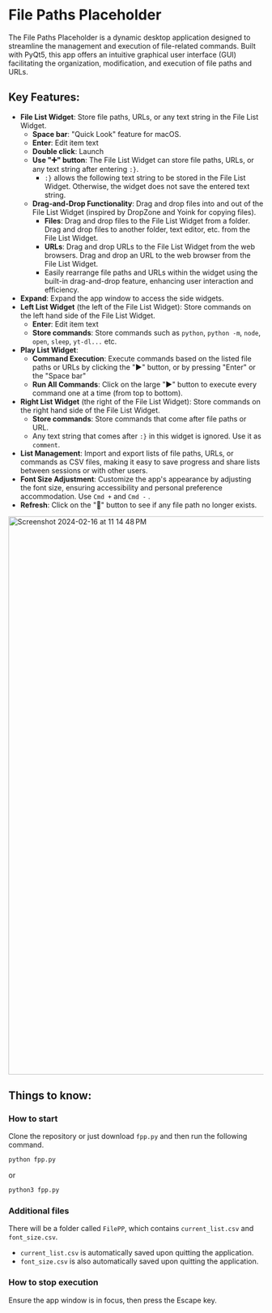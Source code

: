 # File Paths Placeholder
The File Paths Placeholder is a dynamic desktop application designed to streamline the management and execution of file-related commands. Built with PyQt5, this app offers an intuitive graphical user interface (GUI) facilitating the organization, modification, and execution of file paths and URLs.

## Key Features:
- **File List Widget**: Store file paths, URLs, or any text string in the File List Widget.
	- **Space bar**: "Quick Look" feature for macOS.
	- **Enter**: Edit item text
	- **Double click**: Launch
	- **Use "➕" button**: The File List Widget can store file paths, URLs, or any text string after entering `:}`.
		- `:}` allows the following text string to be stored in the File List Widget. Otherwise, the widget does not save the entered text string.
	- **Drag-and-Drop Functionality**: Drag and drop files into and out of the File List Widget (inspired by DropZone and Yoink for copying files).
		- **Files**: Drag and drop files to the File List Widget from a folder. Drag and drop files to another folder, text editor, etc. from the File List Widget.
		- **URLs**: Drag and drop URLs to the File List Widget from the web browsers. Drag and drop an URL to the web browser from the File List Widget.
		- Easily rearrange file paths and URLs within the widget using the built-in drag-and-drop feature, enhancing user interaction and efficiency.
- **Expand**: Expand the app window to access the side widgets.
- **Left List Widget** (the left of the File List Widget): Store commands on the left hand side of the File List Widget.
	- **Enter**: Edit item text
	- **Store commands**: Store commands such as `python`, `python -m`, `node`, `open`, `sleep`, `yt-dl...` etc.
- **Play List Widget**:
	- **Command Execution**: Execute commands based on the listed file paths or URLs by clicking the "▶" button, or by pressing "Enter" or the "Space bar"
	- **Run All Commands**: Click on the large "▶" button to execute every command one at a time (from top to bottom).
- **Right List Widget** (the right of the File List Widget): Store commands on the right hand side of the File List Widget.
	- **Store commands**: Store commands that come after file paths or URL.
	- Any text string that comes after `:}` in this widget is ignored. Use it as `comment`.
- **List Management**: Import and export lists of file paths, URLs, or commands as CSV files, making it easy to save progress and share lists between sessions or with other users.
- **Font Size Adjustment**: Customize the app's appearance by adjusting the font size, ensuring accessibility and personal preference accommodation. Use `Cmd +` and `Cmd -` .
- **Refresh**: Click on the "🔄" button to see if any file path no longer exists.

<img width="1102" alt="Screenshot 2024-02-16 at 11 14 48 PM" src="https://github.com/boradori/filepathsplaceholder/assets/6808478/d166d692-eda7-4cd2-aed1-020fd8b106a2">

## Things to know:
### How to start
Clone the repository or just download `fpp.py` and then run the following command.

```python
python fpp.py
```
or
```python
python3 fpp.py
```
### Additional files
There will be a folder called `FilePP`, which contains `current_list.csv` and `font_size.csv`.
- `current_list.csv` is automatically saved upon quitting the application.
- `font_size.csv` is also automatically saved upon quitting the application.

### How to stop execution
Ensure the app window is in focus, then press the Escape key.
